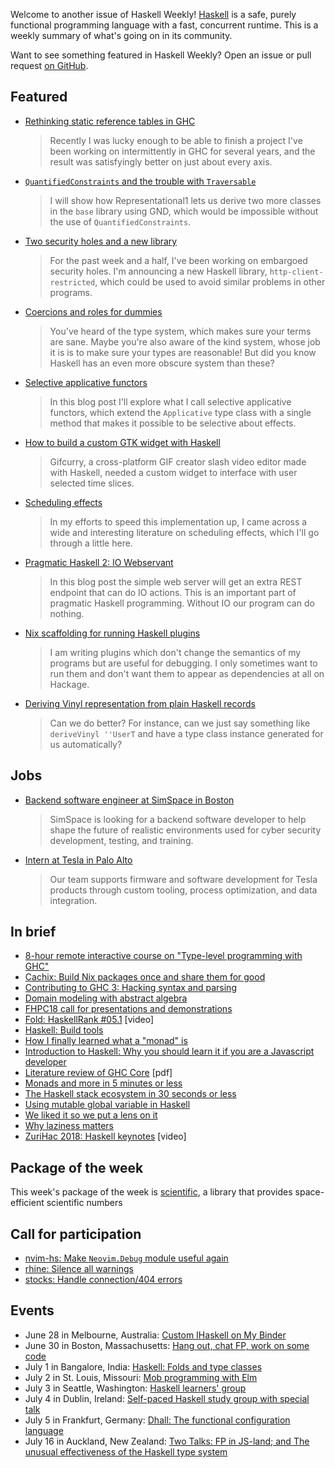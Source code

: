 <!-- 2018-06-28 unpublished -->

Welcome to another issue of Haskell Weekly!
[Haskell](https://haskell-lang.org) is a safe, purely functional programming language with a fast, concurrent runtime.
This is a weekly summary of what's going on in its community.

Want to see something featured in Haskell Weekly?
Open an issue or pull request [on GitHub](https://github.com/haskellweekly/haskellweekly.github.io).

## Featured

-   [Rethinking static reference tables in GHC](https://simonmar.github.io/posts/2018-06-22-New-SRTs.html)

    > Recently I was lucky enough to be able to finish a project I've been working on intermittently in GHC for several years, and the result was satisfyingly better on just about every axis.

-   [`QuantifiedConstraints` and the trouble with `Traversable`](https://ryanglscott.github.io/2018/06/22/quantifiedconstraints-and-the-trouble-with-traversable/)

    > I will show how Representational1 lets us derive two more classes in the `base` library using GND, which would be impossible without the use of `QuantifiedConstraints`.

-   [Two security holes and a new library](https://joeyh.name/blog/entry/two_security_holes_and_a_new_library/)

    > For the past week and a half, I've been working on embargoed security holes. I'm announcing a new Haskell library, `http-client-restricted`, which could be used to avoid similar problems in other programs.

-   [Coercions and roles for dummies](http://reasonablypolymorphic.com/blog/roles/)

    > You've heard of the type system, which makes sure your terms are sane. Maybe you're also aware of the kind system, whose job it is is to make sure your types are reasonable! But did you know Haskell has an even more obscure system than these?

-   [Selective applicative functors](https://blogs.ncl.ac.uk/andreymokhov/selective/)

    > In this blog post I'll explore what I call selective applicative functors, which extend the `Applicative` type class with a single method that makes it possible to be selective about effects.

-   [How to build a custom GTK widget with Haskell](https://codeburst.io/how-to-build-a-custom-gtk-widget-with-haskell-eaff04a6262)

    > Gifcurry, a cross-platform GIF creator slash video editor made with Haskell, needed a custom widget to interface with user selected time slices.

-   [Scheduling effects](https://doisinkidney.com/posts/2018-06-23-scheduling-effects.html)

    > In my efforts to speed this implementation up, I came across a wide and interesting literature on scheduling effects, which I'll go through a little here.

-   [Pragmatic Haskell 2: IO Webservant](https://jappieklooster.nl/pragmatic-haskell-ii-io-webservant.html)

    > In this blog post the simple web server will get an extra REST endpoint that can do IO actions. This is an important part of pragmatic Haskell programming. Without IO our program can do nothing.

-   [Nix scaffolding for running Haskell plugins](https://mpickering.github.io/posts/2018-06-24-haskell-nix-plugins.html)

    > I am writing plugins which don't change the semantics of my programs but are useful for debugging. I only sometimes want to run them and don't want them to appear as dependencies at all on Hackage.

-   [Deriving Vinyl representation from plain Haskell records](https://www.gagandeepbhatia.com/blog/deriving-vinyl-representation-from-plain-haskell-records/)

    > Can we do better? For instance, can we just say something like `deriveVinyl ''UserT` and have a type class instance generated for us automatically?

## Jobs

-   [Backend software engineer at SimSpace in Boston](https://angel.co/simspace/jobs/64261-software-engineer-backend)

    > SimSpace is looking for a backend software developer to help shape the future of realistic environments used for cyber security development, testing, and training.

-   [Intern at Tesla in Palo Alto](https://np.reddit.com/r/haskell/comments/8smtw0/fall_2018_internship_opportunity_with_tesla_inc/)

    > Our team supports firmware and software development for Tesla products through custom tooling, process optimization, and data integration.

## In brief

-   [8-hour remote interactive course on "Type-level programming with GHC"](https://www.well-typed.com/blog/2018/06/remote-interactive-type-level-programming-course/)
-   [Cachix: Build Nix packages once and share them for good](https://cachix.org)
-   [Contributing to GHC 3: Hacking syntax and parsing](https://mmhaskell.com/blog/2018/6/25/contributing-to-ghc-3-hacking-syntax-and-parsing)
-   [Domain modeling with abstract algebra](https://medium.com/@reidev275/domain-modeling-with-abstract-algebra-47f8f9e0d012)
-   [FHPC18 call for presentations and demonstrations](https://icfp18.sigplan.org/track/FHPC-2018-papers#FHPC18-Call-for-Presentations-and-Demonstrations)
-   [Fold: HaskellRank #05.1](https://www.youtube.com/watch?v=24XK4LPoCXc) [video]
-   [Haskell: Build tools](https://kowainik.github.io/posts/2018-06-21-haskell-build-tools.html)
-   [How I finally learned what a "monad" is](https://www.bsima.me/clog/how-i-learned-monads.html)
-   [Introduction to Haskell: Why you should learn it if you are a Javascript developer](https://medium.com/@manojsinghnegi/introduction-to-haskell-why-you-should-learn-it-if-you-are-a-javascript-developer-a7f7410c16c4)
-   [Literature review of GHC Core](https://github.com/xnning/GHC-Core-Literature-Review/blob/e650e0d26f45242a0705722f533403dac3a069f7/doc/doc.pdf) [pdf]
-   [Monads and more in 5 minutes or less](https://hackernoon.com/monads-and-more-in-5-minutes-or-less-80d71f19dc11)
-   [The Haskell stack ecosystem in 30 seconds or less](https://chrisconlan.com/the-haskell-package-ecosystem-in-30-seconds-or-less/)
-   [Using mutable global variable in Haskell](https://siskam.link/2018-06-22-using-mutable-global-variable-in-haskell.html)
-   [We liked it so we put a lens on it](https://np.reddit.com/r/haskell/comments/8sxxsu/we_liked_it_so_we_put_a_lens_on_it/)
-   [Why laziness matters](https://benlynn.blogspot.com/2018/06/why-laziness-matters.html)
-   [ZuriHac 2018: Haskell keynotes](https://www.youtube.com/playlist?list=PLOvRW_utVPVlMaey1LnM1FWGnJwztEz5O) [video]

## Package of the week

This week's package of the week is [scientific](https://hackage.haskell.org/package/scientific-0.3.6.2),
a library that provides space-efficient scientific numbers

## Call for participation

-   [nvim-hs: Make `Neovim.Debug` module useful again](https://github.com/neovimhaskell/nvim-hs/issues/66)
-   [rhine: Silence all warnings](https://github.com/turion/rhine/issues/89)
-   [stocks: Handle connection/404 errors](https://github.com/dabcoder/stocks/issues/37)

## Events

-   June 28 in Melbourne, Australia: [Custom IHaskell on My Binder](https://www.meetup.com/Melbourne-Haskell-Users-Group/events/250030739/)
-   June 30 in Boston, Massachusetts: [Hang out, chat FP, work on some code](https://www.meetup.com/Weekly-Functional-Programming-Meetup/events/251972531/)
-   July 1 in Bangalore, India: [Haskell: Folds and type classes](https://www.meetup.com/Bangalore-Functional-Programmers-Meetup/events/251782741/)
-   July 2 in St. Louis, Missouri: [Mob programming with Elm](https://www.meetup.com/STLElm/events/251917825/)
-   July 3 in Seattle, Washington: [Haskell learners' group](https://www.meetup.com/SEAHUG/events/250476077/)
-   July 4 in Dublin, Ireland: [Self-paced Haskell study group with special talk](https://www.meetup.com/haskell-dublin-meetup/events/252058824/)
-   July 5 in Frankfurt, Germany: [Dhall: The functional configuration language](https://www.meetup.com/Frankfurt-Haskell-User-Group/events/251622624/)
-   July 16 in Auckland, New Zealand: [Two Talks: FP in JS-land; and The unusual effectiveness of the Haskell type system](https://www.meetup.com/Functional-Programming-Auckland/events/252103853/)
